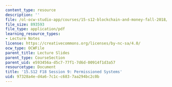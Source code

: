 ```yaml
---
content_type: resource
description: ''
file: /ol-ocw-studio-app/courses/15-s12-blockchain-and-money-fall-2018/97328a4ed4a67c1cc6837aa294bc2c0b_MIT15_S12F18_ses9.pdf
file_size: 893593
file_type: application/pdf
learning_resource_types:
- Lecture Notes
license: https://creativecommons.org/licenses/by-nc-sa/4.0/
ocw_type: OCWFile
parent_title: Lecture Slides
parent_type: CourseSection
parent_uid: e593456a-d5c7-77f1-7d6d-00914f1d3a57
resourcetype: Document
title: '15.S12 F18 Session 9: Permissioned Systems'
uid: 97328a4e-d4a6-7c1c-c683-7aa294bc2c0b
---
```

